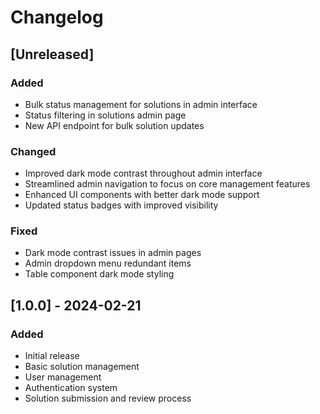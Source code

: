 # Changelog

## [Unreleased]

### Added
- Bulk status management for solutions in admin interface
- Status filtering in solutions admin page
- New API endpoint for bulk solution updates

### Changed
- Improved dark mode contrast throughout admin interface
- Streamlined admin navigation to focus on core management features
- Enhanced UI components with better dark mode support
- Updated status badges with improved visibility

### Fixed
- Dark mode contrast issues in admin pages
- Admin dropdown menu redundant items
- Table component dark mode styling

## [1.0.0] - 2024-02-21

### Added
- Initial release
- Basic solution management
- User management
- Authentication system
- Solution submission and review process